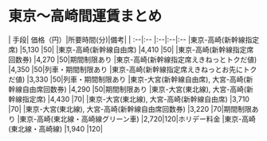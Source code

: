 # 東京～高崎間運賃まとめ
|  手段|  価格（円）|所要時間(分)|備考|
| :--|:-- |:--|:--|:--
|東京-高崎(新幹線指定席) |5,130 |50|
|東京-高崎(新幹線自由席) |4,410 |50|
|東京-高崎(新幹線指定席回数券) |4,270 |50|期間制限あり
|東京-高崎(新幹線指定席えきねっとトクだ値) |4,350 |50|列車・期間制限あり
|東京-高崎(新幹線指定席えきねっとお先にトクだ値) |3,330 |50|列車・期間制限あり
|東京-大宮(新幹線自由席), 大宮-高崎(新幹線自由席回数券) |4,290 |50|期間制限あり
|東京-大宮(東北線), 大宮-高崎(新幹線指定席) |4,430 |70|
|東京-大宮(東北線), 大宮-高崎(新幹線自由席) |3,710 |70|
|東京-大宮(東北線), 大宮-高崎(新幹線自由席回数券) |3,220 |70|期間制限あり
|東京-高崎(東北線・高崎線グリーン車) |2,720|120|ホリデー料金
|東京-高崎(東北線・高崎線) |1,940 |120|
